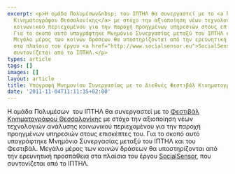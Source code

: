 ```yaml
---
excerpt: <p>Η ομάδα Πολυμέσων&nbsp; του ΙΠΤΗΛ θα συνεργαστεί με το <a href="http://www.filmfestival.gr/">Φεστιβάλ
  Κινηματογράφου Θεσσαλονίκης</a> με στόχο την αξιοποίηση νέων τεχνολογιών ανάλυσης
  κοινωνικού περιεχομένου για την παροχή προηγμένων υπηρεσιών στους επισκέπτες του.
  Για το σκοπό αυτό υπογράφτηκε Μνημόνιο Συνεργασίας μεταξύ του ΙΠΤΗΛ και του Φεστιβάλ.
  Μεγάλο μέρος των κοινών δράσεων θα υποστηρίζονται από την ερευνητική προσπάθεια
  στα πλαίσια του έργου <a href="http://www.socialsensor.eu">SocialSensor</a>, που
  συντονίζεται από το ΙΠΤΗΛ.</p>
types: article
tags: []
images: []
layout: article
title: Υπογραφή Μνημονίου Συνεργασίας με το Διεθνές Φεστιβάλ Κινηματογράφου Θεσσαλονίκης
date: '2011-11-04T11:11:35+02:00'
---
```

<p>Η ομάδα Πολυμέσων&nbsp; του ΙΠΤΗΛ θα συνεργαστεί με το <a href="http://www.filmfestival.gr/">Φεστιβάλ Κινηματογράφου Θεσσαλονίκης</a> με στόχο την αξιοποίηση νέων τεχνολογιών ανάλυσης κοινωνικού περιεχομένου για την παροχή προηγμένων υπηρεσιών στους επισκέπτες του. Για το σκοπό αυτό υπογράφτηκε Μνημόνιο Συνεργασίας μεταξύ του ΙΠΤΗΛ και του Φεστιβάλ. Μεγάλο μέρος των κοινών δράσεων θα υποστηρίζονται από την ερευνητική προσπάθεια στα πλαίσια του έργου <a href="http://www.socialsensor.eu">SocialSensor</a>, που συντονίζεται από το ΙΠΤΗΛ.</p>
